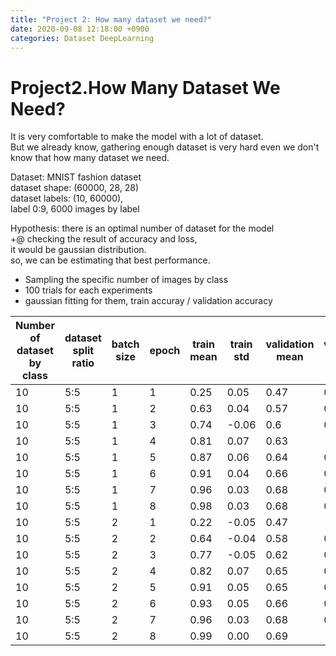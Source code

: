 ```yaml
---
title: "Project 2: How many dataset we need?"
date: 2020-09-08 12:18:00 +0900
categories: Dataset DeepLearning
---
```


# Project2.How Many Dataset We Need?
It is very comfortable to make the model with a lot of dataset.    
But we already know, gathering enough dataset is very hard even we don't know that how many dataset we need.    

Dataset: MNIST fashion dataset    
dataset shape: (60000, 28, 28)    
dataset labels: (10, 60000),    
label 0:9, 6000 images by label    

Hypothesis: there is an optimal number of dataset for the model    
+@ checking the result of accuracy and loss,    
it would be gaussian distribution.    
so, we can be estimating that best performance.    


- Sampling the specific number of images by class    
- 100 trials for each experiments
- gaussian fitting for them, train accuray / validation accuracy

|Number of dataset by class | dataset split ratio|batch size|epoch| train mean | train std | validation mean | validation std |
|---------------------------|--------------------|----------|-----|------------|-----------|-----------------|----------------|
|                      10   |         5:5        |     1    |  1  |    0.25    |    0.05   |       0.47      |       0.08     |
|                      10   |         5:5        |     1    |  2  |    0.63    |    0.04   |       0.57      |       0.06     |
|                      10   |         5:5        |     1    |  3  |    0.74    |   -0.06   |       0.6       |       0.06     |
|                      10   |         5:5        |     1    |  4  |    0.81    |    0.07   |       0.63      |      -0.05     |
|                      10   |         5:5        |     1    |  5  |    0.87    |    0.06   |       0.64      |       0.05     |
|                      10   |         5:5        |     1    |  6  |    0.91    |    0.04   |       0.66      |       0.04     |
|                      10   |         5:5        |     1    |  7  |    0.96    |    0.03   |       0.68      |       0.01     |
|                      10   |         5:5        |     1    |  8  |    0.98    |    0.03   |       0.68      |       0.02     |
|                      10   |         5:5        |     2    |  1  |    0.22    |   -0.05   |       0.47      |      -0.08     |
|                      10   |         5:5        |     2    |  2  |    0.64    |   -0.04   |       0.58      |       0.06     |
|                      10   |         5:5        |     2    |  3  |    0.77    |    -0.05  |       0.62      |       0.05     |
|                      10   |         5:5        |     2    |  4  |    0.82    |    0.07   |       0.65      |       0.04     |
|                      10   |         5:5        |     2    |  5  |    0.91    |    0.05   |       0.65      |       0.04     |
|                      10   |         5:5        |     2    |  6  |    0.93    |    0.05   |       0.66      |       0.03     |
|                      10   |         5:5        |     2    |  7  |    0.96    |    0.03   |       0.68      |       0.01     |
|                      10   |         5:5        |     2    |  8  |    0.99    |    0.00   |       0.69      |      -0.03     |
